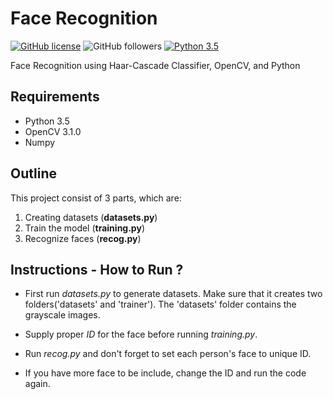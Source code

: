 # Face Recognition
[![GitHub license](https://img.shields.io/github/license/vinitshahdeo/FaceRecognition.svg)](https://github.com/vinitshahdeo/FaceRecognition/blob/master/LICENSE) ![GitHub followers](https://img.shields.io/github/followers/vinitshahdeo.svg?label=Follow) [![Python 3.5](https://img.shields.io/badge/python-3.5-blue.svg)](https://www.python.org/downloads/release/python-350/)

Face Recognition using Haar-Cascade Classifier, OpenCV, and Python

## Requirements
- Python 3.5
- OpenCV 3.1.0
- Numpy


## Outline

This project consist of 3 parts, which are:

1. Creating datasets (**datasets.py**)
2. Train the model (**training.py**)
3. Recognize faces (**recog.py**)

## Instructions - How to Run ?

 - First run *datasets.py* to generate datasets. Make sure that it creates two folders('datasets' and 'trainer'). The 'datasets' folder contains the grayscale images.
 
 - Supply proper *ID* for the face before running *training.py*.
 
 - Run *recog.py* and don't forget to set each person's face to unique ID.
 
 - If you have more face to be include, change the ID and run the code again.